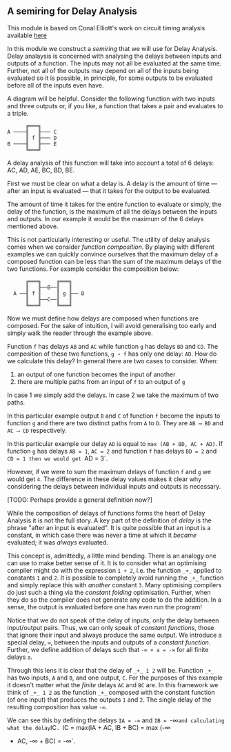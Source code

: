 <!-- -*-agda2-*- -->

## A semiring for Delay Analysis

This module is based on Conal Elliott's work on circuit timing
analysis available
[here](https://github.com/conal/talk-2012-linear-timing#readme)


In this module we construct a _semiring_ that we will use for Delay
Analysis. Delay analaysis is concerned with analysing the delays
between inputs and outputs of a function. The inputs may not all be
evaluated at the same time. Further, not all of the outputs may depend
on all of the inputs being evaluated so it is possible, in principle,
for some outputs to be evaluated before all of the inputs even have.

A diagram will be helpful. Consider the following function with
two inputs and three outputs or, if you like, a function that takes
a pair and evaluates to a triple.

```plain
      ╔═══╗
A ────╢   ╟─── C
      ║ f ╟─── D
B ────╢   ╟─── E
      ╚═══╝
```

A delay analysis of this function will take into account a total of 6
delays: AC, AD, AE, BC, BD, BE.

First we must be clear on what a delay is. A delay is the amount of
time — after an input is evaluated — that it takes for the output to be
evaluated.

The amount of time it takes for the entire function to evaluate or
simply, the delay of the function, is the maximum of all the delays
between the inputs and outputs. In our example it would be the maximum
of the 6 delays mentioned above.

This is not particularly interesting or useful. The utility of delay
analysis comes when we consider _function composition_. By playing
with different examples we can quickly convince ourselves that the
maximum delay of a composed function can be less than the sum of the
maximum delays of the two functions. For example consider the
composition below:


```plain
      ╔═══╗     ╔═══╗
      ║   ╟──B──║   ║
  A ──╢ f ║     ║ g ╟── D
      ║   ╟──C──║   ║
      ╚═══╝     ╚═══╝
```

Now we must define how delays are composed when functions are
composed. For the sake of intuition, I will avoid generalising too
early and simply walk the reader through the example above.

Function `f` has delays `AB` and `AC` while function `g` has delays
`BD` and `CD`. The composition of these two functions, `g
∘ f` has only one delay: `AD`. How do we calculate this
delay? In general there are two cases to consider. When:

1. an output of one function becomes the input of another
2. there are multiple paths from an input of `f` to an output of `g`

In case 1 we simply add the delays. In case 2 we take the maximum of
two paths.

In this particular example output `B` and `C` of function `f` become
the inputs to function `g` and there are two distinct paths from `A`
to `D`. They are `AB ⟶ BD` and `AC ⟶ CD` respectively.

In this particular example our delay `AD` is equal to `max (AB + BD,
AC + AD)`.  If function `g` has delays `AB = 1`, `AC = 2` and function
`f` has delays `BD = 2` and `CD = 1 then we would get `AD = 3`.

However, if we were to sum the maximum delays of function `f` and `g`
we would get `4`. The difference in these delay values makes it clear
why considering the delays between individual inputs and outputs is
necessary.

[TODO: Perhaps provide a general definition now?]

While the composition of delays of functions forms the heart of Delay
Analysis it is not the full story. A key part of the definition of
_delay_ is the phrase "after an input is evaluated". It is quite
possible that an input is a constant, in which case there was never a
time at which it _became_ evaluated; it was _always_ evaluated.

This concept is, admittedly, a little mind bending. There is an
analogy one can use to make better sense of it. It is to consider what
an optimising compiler might do with the expression `1 + 2`, i.e. the
function `_+_` applied to constants `1` and `2`. It is possible to
completely avoid running the `_+_` function and simply replace this
with _another_ constant `3`. Many optimising compilers do just such a
thing via the _constant folding_ optimisation. Further, when they do
so the compiler does not generate any code to do the addition. In a
sense, the output is evaluated before one has even run the program!

Notice that we do not speak of the delay of inputs, only the delay
between input/output pairs. Thus, we can only speak of _constant
functions_, those that ignore their input and always produce the same
output. We introduce a special delay, `­∞`, between the inputs and
outputs of a _constant function_. Further, we define addition of
delays such that `-∞ + a = -∞` for all finite delays `a`.

Through this lens it is clear that the delay of `_+_ 1 2` will
be. Function `_+_` has two inputs, `A` and `B`, and one output, `C`.
For the purposes of this example it doesn't matter what the _finite_
delays `AC` and `BC` are. In this framework we think of `_+_ 1 2` as
the function `_+_` composed with the constant function (of one input)
that produces the outputs `1` and `2`. The single delay of the
resulting composition has value `-∞`.

We can see this by defining the delays `IA = -∞` and `IB = `-∞` and
calculating what the delay `IC`. `IC = max(IA + AC, IB + BC) = max (-∞
+ AC, -∞ + BC) = -∞`.

<!--
```
module DelaySemiring where

-- introduce HasSemiring ℕ+⁻∞ instance into scope
module _ where
  open import Data.Nat
  open import Data.Nat.Properties
  open import Relation.Binary.PropositionalEquality using (_≡_)
  open import Algebra.Structures {A = ℕ} _≡_
  open import Algebra.Definitions {A = ℕ} _≡_

  instance
    isDistrib : _*_ DistributesOver _+_
    isDistrib = *-distrib-+

    isCommutativeSemigroup : IsCommutativeSemigroup _+_
    isCommutativeSemigroup = +-isCommutativeSemigroup

    isMonoid : IsMonoid _*_ 1
    isMonoid = *-1-isMonoid

  open import SemiringByAddingAnnihilatingZero ℕ renaming (A⁺ to ℕ+⁻∞; A[_] to ℕ[_]) public
```
